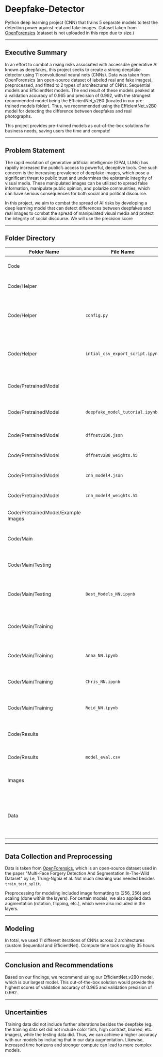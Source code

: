 # Deepfake-Detector
Python deep learning project (CNN) that trains 5 separate models to test the detection power against real and fake images. Dataset taken from [OpenForensics](https://zenodo.org/record/5528418#.ZGaehnbMKHv) (dataset is not uploaded in this repo due to size.)

----
## Executive Summary
In an effort to combat a rising risks associated with accessible generative AI known as deepfakes, this project seeks to create a strong deepfake detector using 11 convolutional neural nets (CNNs). Data was taken from OpenForensics (an open-source dataset of labeled real and fake images), preprocessed, and fitted to 2 types of architectures of CNNs: Sequential models and EfficientNet models. The end result of these models peaked at a validation accuracy of 0.965 and precision of 0.992, with the strongest recommended model being the EfficientNet_v2B0 (located in our pre-trained models folder). Thus, we recommended using the EfficientNet_v2B0 model for detecting the difference between deepfakes and real photographs.

This project provides pre-trained models as out-of-the-box solutions for business needs, saving users the time and compute! 

----
## Problem Statement

The rapid evolution of generative artificial intelligence (GPAI, LLMs) has rapidly increased the public’s access to powerful, deceptive tools. One such concern is the increasing prevalence of deepfake images, which pose a significant threat to public trust and undermines the epistemic integrity of visual media. These manipulated images can be utilized to spread false information, manipulate public opinion, and polarize communities, which can have serious consequences for both social and political discourse. 

In this project, we aim to combat the spread of AI risks by developing a deep learning model that can detect differences between deepfakes and real images to combat the spread of manipulated visual media and protect the integrity of social discourse. We will use the precision score 

----
## Folder Directory
|Folder Name|File Name|File Description|
|---        |---      |---             |
|Code|| This folder contains all code for the project
|Code/Helper|| This folder contains all the helper scripts.
|Code/Helper|`config.py`| This files contains all the helper functions and variables used in the `-NN.ipynb` files
|Code/Helper|`intial_csv_export_script.ipynb`| This script is used to create the first instance of the `model_scores.csv`; don't run again
|Code/PretrainedModel|| This folder contains all the pre-trained models.
|Code/PretrainedModel|`deepfake_model_tutorial.ipynb`| This file contains the tutorial on how to use pre-trained models.
|Code/PretrainedModel|`dffnetv2B0.json`| This file contains the efficient_net architecture.
|Code/PretrainedModel|`dffnetv2B0_weights.h5`| This file contains the efficient_net weights.
|Code/PretrainedModel|`cnn_model4.json`| This file contains the benchmark cnn architecture.
|Code/PretrainedModel|`cnn_model4_weights.h5`| This file contains the benchmark cnn weights.
|Code/PretrainedModel/Example Images|| This folder contains sample images tested.
|Code/Main|| This folder contains all the main modeling files.
|Code/Main/Testing|| This folders contains modeling work related to testing
|Code/Main/Testing|`Best_Models_NN.ipynb`| This file contains the best trained model applied to testing data + graphing efforts 
|Code/Main/Training|| This folders contains modeling work related to training and validation
|Code/Main/Training|`Anna_NN.ipynb`| This file contains selected modeling work from Anna.
|Code/Main/Training|`Chris_NN.ipynb`| This file contains selected modeling work from Chris.
|Code/Main/Training|`Reid_NN.ipynb`| This file contains selected modeling work from Reid.
|Code/Results|| This folder contains the summary results from the models.
|Code/Results|`model_eval.csv`| This file contains the summary of model results.
|Images|| This folder contains all the images used in the presentation.
|Data|| This folder is empty because data is not uploaded; but is where relative filepaths should be

----
## Data Collection and Preprocessing

Data is taken from [OpenForensics](https://zenodo.org/record/5528418#.ZGaehnbMKHv), which is an open-source dataset used in the paper "Multi-Face Forgery Detection And Segmentation In-The-Wild Dataset" by Le, Trung-Nghia et al. Not much cleaning was needed besides `train_test_split`.

Preprocessing for modeling included image formatting to (256, 256) and scaling (done within the layers). For certain models, we also applied data augmentation (rotation, flipping, etc.), which were also included in the layers.

----
## Modeling

In total, we used 11 different iterations of CNNs across 2 architectures (custom Sequential and EfficientNet). Compute time took roughly 35 hours.

----
## Conclusion and Recommendations 

Based on our findings, we recommend using our EfficientNet_v2B0 model, which is our largest model. This out-of-the-box solution would provide the highest scores of validation accuracy of 0.965 and validation precision of 0.992.

----
## Uncertainties

Training data did not include further alterations besides the deepfake (eg. the training data set did not include color tints, high contrast, blurred, etc. images), while the testing data did. Thus, we can achieve a higher accuracy with our models by including that in our data augmentation. Likewise, increased time horizons and stronger compute can lead to more complex models.